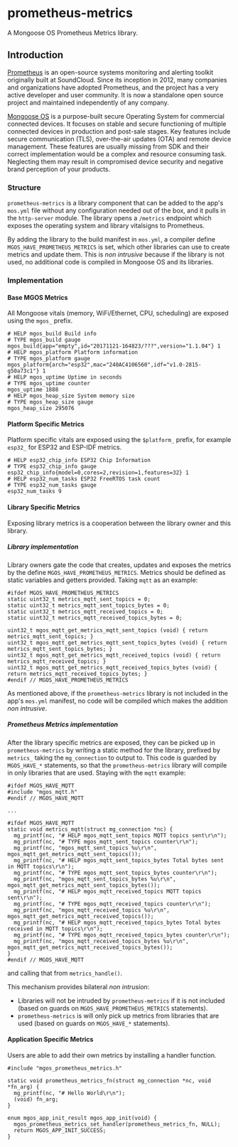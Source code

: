 # prometheus-metrics

A Mongoose OS Prometheus Metrics library.

## Introduction

[Prometheus](https://prometheus.io) is an open-source systems monitoring and
alerting toolkit originally built at SoundCloud. Since its inception in 2012,
many companies and organizations have adopted Prometheus, and the project has
a very active developer and user community. It is now a standalone open source
project and maintained independently of any company.

[Mongoose OS](https://mongoose-os.com) is a purpose-built secure Operating
System for commercial connected devices. It focuses on stable and secure
functioning of multiple connected devices in production and post-sale stages.
Key features include secure communication (TLS), over-the-air updates (OTA)
and remote device management. These features are usually missing from SDK and
their correct implementation would be a complex and resource consuming task.
Neglecting them may result in compromised device security and negative brand
perception of your products.

### Structure

`prometheus-metrics` is a library component that can be added to the app's
`mos.yml` file without any configuration needed out of the box, and it pulls
in the `http-server` module. The library opens a `/metrics` endpoint which
exposes the operating system and library vitalsigns to Prometheus. 

By adding the library to the build manifest in `mos.yml`, a compiler define
`MGOS_HAVE_PROMETHEUS_METRICS` is set, which other libraries can use to
create metrics and update them. This is _non intrusive_ because if the
library is not used, no additional code is compiled in Mongoose OS and its
libraries.

### Implementation

#### Base MGOS Metrics

All Mongoose vitals (memory, WiFi/Ethernet, CPU, scheduling) are exposed
using the `mgos_` prefix.

```
# HELP mgos_build Build info
# TYPE mgos_build gauge
mgos_build{app="empty",id="20171121-164823/???",version="1.1.04"} 1
# HELP mgos_platform Platform information
# TYPE mgos_platform gauge
mgos_platform{arch="esp32",mac="240AC4106560",idf="v1.0-2815-g50a73c1"} 1
# HELP mgos_uptime Uptime in seconds
# TYPE mgos_uptime counter
mgos_uptime 1888
# HELP mgos_heap_size System memory size
# TYPE mgos_heap_size gauge
mgos_heap_size 295076
```

#### Platform Specific Metrics

Platform specific vitals are exposed using the `$platform_` prefix, for
example `esp32_` for ESP32 and ESP-IDF metrics.

```
# HELP esp32_chip_info ESP32 Chip Information
# TYPE esp32_chip_info gauge
esp32_chip_info{model=0,cores=2,revision=1,features=32} 1
# HELP esp32_num_tasks ESP32 FreeRTOS task count
# TYPE esp32_num_tasks gauge
esp32_num_tasks 9
```

#### Library Specific Metrics

Exposing library metrics is a cooperation between the library owner and
this library. 

##### Library implementation

Library owners gate the code that creates, updates and exposes the metrics
by the define `MGOS_HAVE_PROMETHEUS_METRICS`. Metrics should be defined as
static variables and getters provided. Taking `mqtt` as an example:

```
#ifdef MGOS_HAVE_PROMETHEUS_METRICS
static uint32_t metrics_mqtt_sent_topics = 0;
static uint32_t metrics_mqtt_sent_topics_bytes = 0;
static uint32_t metrics_mqtt_received_topics = 0;
static uint32_t metrics_mqtt_received_topics_bytes = 0;

uint32_t mgos_mqtt_get_metrics_mqtt_sent_topics (void) { return metrics_mqtt_sent_topics; }
uint32_t mgos_mqtt_get_metrics_mqtt_sent_topics_bytes (void) { return metrics_mqtt_sent_topics_bytes; }
uint32_t mgos_mqtt_get_metrics_mqtt_received_topics (void) { return metrics_mqtt_received_topics; }
uint32_t mgos_mqtt_get_metrics_mqtt_received_topics_bytes (void) { return metrics_mqtt_received_topics_bytes; }
#endif // MGOS_HAVE_PROMETHEUS_METRICS
```

As mentioned above, if the `prometheus-metrics` library is not included in
the app's `mos.yml` manifest, no code will be compiled which makes the addition
_non intrusive_.

##### Prometheus Metrics implementation

After the library specific metrics are exposed, they can be picked up in
`prometheus-metrics` by writing a static method for the library, prefixed
by `metrics_` taking the `mg_connection` to output to. This code is guarded
by `MGOS_HAVE_*` statements, so that the `prometheus-metrics` library
will compile in only libraries that are used. Staying with the `mqtt`
example:

```
#ifdef MGOS_HAVE_MQTT
#include "mgos_mqtt.h"
#endif // MGOS_HAVE_MQTT

...

#ifdef MGOS_HAVE_MQTT
static void metrics_mqtt(struct mg_connection *nc) {
  mg_printf(nc, "# HELP mgos_mqtt_sent_topics MQTT topics sent\r\n");
  mg_printf(nc, "# TYPE mgos_mqtt_sent_topics counter\r\n");
  mg_printf(nc, "mgos_mqtt_sent_topics %u\r\n", mgos_mqtt_get_metrics_mqtt_sent_topics());
  mg_printf(nc, "# HELP mgos_mqtt_sent_topics_bytes Total bytes sent in MQTT topics\r\n");
  mg_printf(nc, "# TYPE mgos_mqtt_sent_topics_bytes counter\r\n");
  mg_printf(nc, "mgos_mqtt_sent_topics_bytes %u\r\n", mgos_mqtt_get_metrics_mqtt_sent_topics_bytes());
  mg_printf(nc, "# HELP mgos_mqtt_received_topics MQTT topics sent\r\n");
  mg_printf(nc, "# TYPE mgos_mqtt_received_topics counter\r\n");
  mg_printf(nc, "mgos_mqtt_received_topics %u\r\n", mgos_mqtt_get_metrics_mqtt_received_topics());
  mg_printf(nc, "# HELP mgos_mqtt_received_topics_bytes Total bytes received in MQTT topics\r\n");
  mg_printf(nc, "# TYPE mgos_mqtt_received_topics_bytes counter\r\n");
  mg_printf(nc, "mgos_mqtt_received_topics_bytes %u\r\n", mgos_mqtt_get_metrics_mqtt_received_topics_bytes());
}
#endif // MGOS_HAVE_MQTT
```

and calling that from `metrics_handle()`.

This mechanism provides bilateral _non intrusion_:
*   Libraries will not be intruded by `prometheus-metrics` if it is not
    included (based on guards on `MGOS_HAVE_PROMETHEUS_METRICS` statements).
*   `prometheus-metrics` is will only pick up metrics from libraries that
    are used (based on guards on `MGOS_HAVE_*` statements).


#### Application Specific Metrics

Users are able to add their own metrics by installing a handler function.

```
#include "mgos_prometheus_metrics.h"

static void prometheus_metrics_fn(struct mg_connection *nc, void *fn_arg) {
  mg_printf(nc, "# Hello World\r\n");
  (void) fn_arg;
}

enum mgos_app_init_result mgos_app_init(void) {
  mgos_prometheus_metrics_set_handler(prometheus_metrics_fn, NULL);
  return MGOS_APP_INIT_SUCCESS;
}
```

